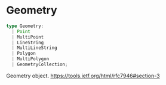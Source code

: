 # Geometry

```ts
type Geometry:
  | Point
  | MultiPoint
  | LineString
  | MultiLineString
  | Polygon
  | MultiPolygon
  | GeometryCollection;
```

Geometry object.
https://tools.ietf.org/html/rfc7946#section-3
